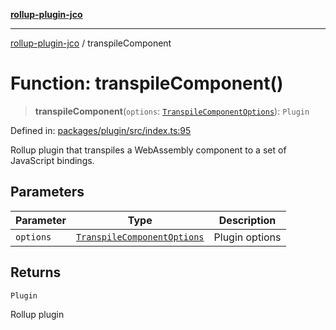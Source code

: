 [**rollup-plugin-jco**](../README.md)

---

[rollup-plugin-jco](../README.md) / transpileComponent

# Function: transpileComponent()

> **transpileComponent**(`options`: [`TranspileComponentOptions`](../interfaces/TranspileComponentOptions.md)): `Plugin`

Defined in: [packages/plugin/src/index.ts:95](https://github.com/rioam2/rollup-plugin-jco/blob/main/packages/plugin/src/index.ts#L95)

Rollup plugin that transpiles a WebAssembly component to a set of JavaScript bindings.

## Parameters

| Parameter | Type                                                                      | Description    |
| --------- | ------------------------------------------------------------------------- | -------------- |
| `options` | [`TranspileComponentOptions`](../interfaces/TranspileComponentOptions.md) | Plugin options |

## Returns

`Plugin`

Rollup plugin
